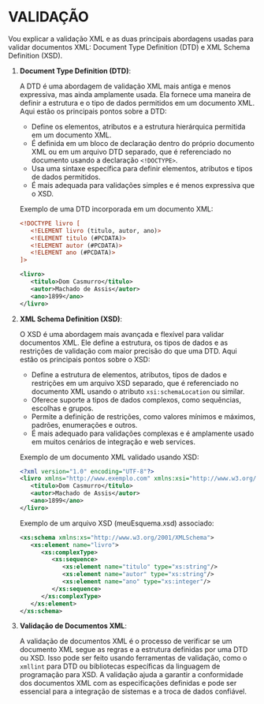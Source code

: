 # VALIDAÇÃO
Vou explicar a validação XML e as duas principais abordagens usadas para validar documentos XML: Document Type Definition (DTD) e XML Schema Definition (XSD).

1. **Document Type Definition (DTD)**:

   A DTD é uma abordagem de validação XML mais antiga e menos expressiva, mas ainda amplamente usada. Ela fornece uma maneira de definir a estrutura e o tipo de dados permitidos em um documento XML. Aqui estão os principais pontos sobre a DTD:

   - Define os elementos, atributos e a estrutura hierárquica permitida em um documento XML.
   - É definida em um bloco de declaração dentro do próprio documento XML ou em um arquivo DTD separado, que é referenciado no documento usando a declaração `<!DOCTYPE>`.
   - Usa uma sintaxe específica para definir elementos, atributos e tipos de dados permitidos.
   - É mais adequada para validações simples e é menos expressiva que o XSD.

   Exemplo de uma DTD incorporada em um documento XML:

   ```xml
   <!DOCTYPE livro [
      <!ELEMENT livro (titulo, autor, ano)>
      <!ELEMENT titulo (#PCDATA)>
      <!ELEMENT autor (#PCDATA)>
      <!ELEMENT ano (#PCDATA)>
   ]>

   <livro>
      <titulo>Dom Casmurro</titulo>
      <autor>Machado de Assis</autor>
      <ano>1899</ano>
   </livro>
   ```

2. **XML Schema Definition (XSD)**:

   O XSD é uma abordagem mais avançada e flexível para validar documentos XML. Ele define a estrutura, os tipos de dados e as restrições de validação com maior precisão do que uma DTD. Aqui estão os principais pontos sobre o XSD:

   - Define a estrutura de elementos, atributos, tipos de dados e restrições em um arquivo XSD separado, que é referenciado no documento XML usando o atributo `xsi:schemaLocation` ou similar.
   - Oferece suporte a tipos de dados complexos, como sequências, escolhas e grupos.
   - Permite a definição de restrições, como valores mínimos e máximos, padrões, enumerações e outros.
   - É mais adequado para validações complexas e é amplamente usado em muitos cenários de integração e web services.

   Exemplo de um documento XML validado usando XSD:

   ```xml
   <?xml version="1.0" encoding="UTF-8"?>
   <livro xmlns="http://www.exemplo.com" xmlns:xsi="http://www.w3.org/2001/XMLSchema-instance" xsi:schemaLocation="http://www.exemplo.com meuEsquema.xsd">
      <titulo>Dom Casmurro</titulo>
      <autor>Machado de Assis</autor>
      <ano>1899</ano>
   </livro>
   ```

   Exemplo de um arquivo XSD (meuEsquema.xsd) associado:

   ```xml
   <xs:schema xmlns:xs="http://www.w3.org/2001/XMLSchema">
      <xs:element name="livro">
         <xs:complexType>
            <xs:sequence>
               <xs:element name="titulo" type="xs:string"/>
               <xs:element name="autor" type="xs:string"/>
               <xs:element name="ano" type="xs:integer"/>
            </xs:sequence>
         </xs:complexType>
      </xs:element>
   </xs:schema>
   ```

3. **Validação de Documentos XML**:

   A validação de documentos XML é o processo de verificar se um documento XML segue as regras e a estrutura definidas por uma DTD ou XSD. Isso pode ser feito usando ferramentas de validação, como o `xmllint` para DTD ou bibliotecas específicas da linguagem de programação para XSD. A validação ajuda a garantir a conformidade dos documentos XML com as especificações definidas e pode ser essencial para a integração de sistemas e a troca de dados confiável.

